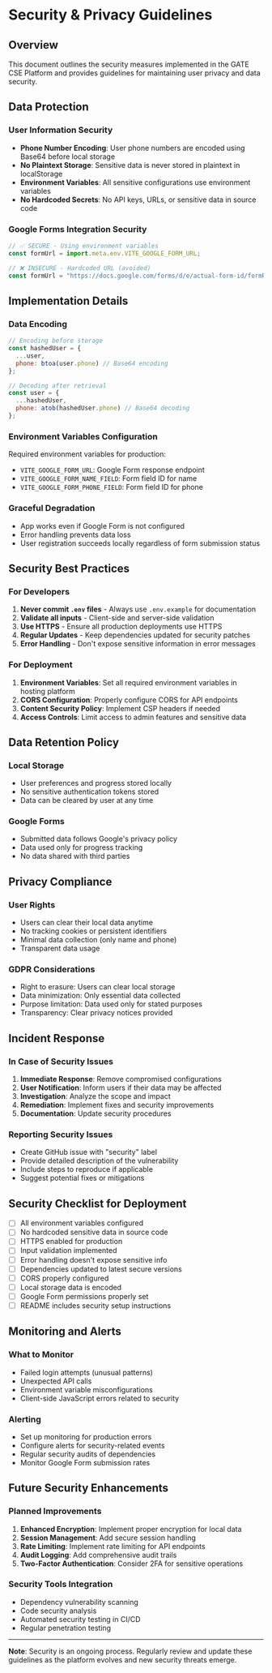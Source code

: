 # Security & Privacy Guidelines

## Overview
This document outlines the security measures implemented in the GATE CSE Platform and provides guidelines for maintaining user privacy and data security.

## Data Protection

### User Information Security
- **Phone Number Encoding**: User phone numbers are encoded using Base64 before local storage
- **No Plaintext Storage**: Sensitive data is never stored in plaintext in localStorage
- **Environment Variables**: All sensitive configurations use environment variables
- **No Hardcoded Secrets**: No API keys, URLs, or sensitive data in source code

### Google Forms Integration Security
```javascript
// ✅ SECURE - Using environment variables
const formUrl = import.meta.env.VITE_GOOGLE_FORM_URL;

// ❌ INSECURE - Hardcoded URL (avoided)
const formUrl = "https://docs.google.com/forms/d/e/actual-form-id/formResponse";
```

## Implementation Details

### Data Encoding
```javascript
// Encoding before storage
const hashedUser = {
  ...user,
  phone: btoa(user.phone) // Base64 encoding
};

// Decoding after retrieval
const user = {
  ...hashedUser,
  phone: atob(hashedUser.phone) // Base64 decoding
};
```

### Environment Variables Configuration
Required environment variables for production:
- `VITE_GOOGLE_FORM_URL`: Google Form response endpoint
- `VITE_GOOGLE_FORM_NAME_FIELD`: Form field ID for name
- `VITE_GOOGLE_FORM_PHONE_FIELD`: Form field ID for phone

### Graceful Degradation
- App works even if Google Form is not configured
- Error handling prevents data loss
- User registration succeeds locally regardless of form submission status

## Security Best Practices

### For Developers
1. **Never commit `.env` files** - Always use `.env.example` for documentation
2. **Validate all inputs** - Client-side and server-side validation
3. **Use HTTPS** - Ensure all production deployments use HTTPS
4. **Regular Updates** - Keep dependencies updated for security patches
5. **Error Handling** - Don't expose sensitive information in error messages

### For Deployment
1. **Environment Variables**: Set all required environment variables in hosting platform
2. **CORS Configuration**: Properly configure CORS for API endpoints
3. **Content Security Policy**: Implement CSP headers if needed
4. **Access Controls**: Limit access to admin features and sensitive data

## Data Retention Policy

### Local Storage
- User preferences and progress stored locally
- No sensitive authentication tokens stored
- Data can be cleared by user at any time

### Google Forms
- Submitted data follows Google's privacy policy
- Data used only for progress tracking
- No data shared with third parties

## Privacy Compliance

### User Rights
- Users can clear their local data anytime
- No tracking cookies or persistent identifiers
- Minimal data collection (only name and phone)
- Transparent data usage

### GDPR Considerations
- Right to erasure: Users can clear local storage
- Data minimization: Only essential data collected
- Purpose limitation: Data used only for stated purposes
- Transparency: Clear privacy notices provided

## Incident Response

### In Case of Security Issues
1. **Immediate Response**: Remove compromised configurations
2. **User Notification**: Inform users if their data may be affected
3. **Investigation**: Analyze the scope and impact
4. **Remediation**: Implement fixes and security improvements
5. **Documentation**: Update security procedures

### Reporting Security Issues
- Create GitHub issue with "security" label
- Provide detailed description of the vulnerability
- Include steps to reproduce if applicable
- Suggest potential fixes or mitigations

## Security Checklist for Deployment

- [ ] All environment variables configured
- [ ] No hardcoded sensitive data in source code
- [ ] HTTPS enabled for production
- [ ] Input validation implemented
- [ ] Error handling doesn't expose sensitive info
- [ ] Dependencies updated to latest secure versions
- [ ] CORS properly configured
- [ ] Local storage data is encoded
- [ ] Google Form permissions properly set
- [ ] README includes security setup instructions

## Monitoring and Alerts

### What to Monitor
- Failed login attempts (unusual patterns)
- Unexpected API calls
- Environment variable misconfigurations
- Client-side JavaScript errors related to security

### Alerting
- Set up monitoring for production errors
- Configure alerts for security-related events
- Regular security audits of dependencies
- Monitor Google Form submission rates

## Future Security Enhancements

### Planned Improvements
1. **Enhanced Encryption**: Implement proper encryption for local data
2. **Session Management**: Add secure session handling
3. **Rate Limiting**: Implement rate limiting for API endpoints
4. **Audit Logging**: Add comprehensive audit trails
5. **Two-Factor Authentication**: Consider 2FA for sensitive operations

### Security Tools Integration
- Dependency vulnerability scanning
- Code security analysis
- Automated security testing in CI/CD
- Regular penetration testing

---

**Note**: Security is an ongoing process. Regularly review and update these guidelines as the platform evolves and new security threats emerge.